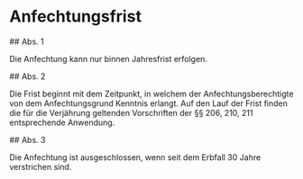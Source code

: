 # Anfechtungsfrist



\#\# Abs. 1

 Die Anfechtung kann nur binnen Jahresfrist erfolgen.

\#\# Abs. 2

 Die Frist beginnt mit dem Zeitpunkt, in welchem der Anfechtungsberechtigte von dem Anfechtungsgrund Kenntnis erlangt. Auf den Lauf der Frist finden die für die Verjährung geltenden Vorschriften der §§ 206, 210, 211 entsprechende Anwendung.

\#\# Abs. 3

 Die Anfechtung ist ausgeschlossen, wenn seit dem Erbfall 30 Jahre verstrichen sind. 

